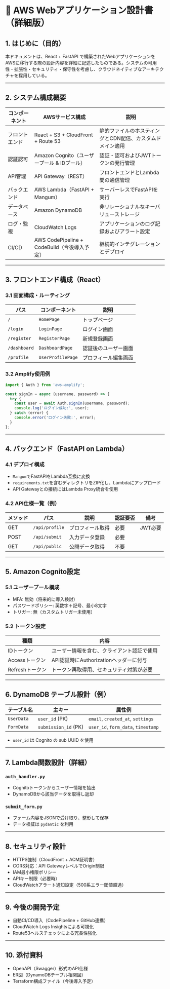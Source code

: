 
# 📝 AWS Webアプリケーション設計書（詳細版）

## 1. はじめに（目的）

本ドキュメントは、React + FastAPI で構築されたWebアプリケーションをAWSに移行する際の設計内容を詳細に記述したものである。システムの可用性・拡張性・セキュリティ・保守性を考慮し、クラウドネイティブなアーキテクチャを採用している。

---

## 2. システム構成概要

| コンポーネント     | AWSサービス構成                                      | 説明                              |
|------------------|--------------------------------------------------|----------------------------------|
| フロントエンド     | React + S3 + CloudFront + Route 53               | 静的ファイルのホスティングとCDN配信、カスタムドメイン適用 |
| 認証認可         | Amazon Cognito（ユーザープール & IDプール）          | 認証・認可およびJWTトークンの発行管理         |
| API管理         | API Gateway（REST）                               | フロントエンドとLambda間の通信管理            |
| バックエンド       | AWS Lambda（FastAPI + Mangum）                    | サーバーレスでFastAPIを実行                 |
| データベース      | Amazon DynamoDB                                  | 非リレーショナルなキーバリューストレージ           |
| ログ・監視       | CloudWatch Logs                                  | アプリケーションのログ記録およびアラート設定       |
| CI/CD          | AWS CodePipeline + CodeBuild（今後導入予定）       | 継続的インテグレーションとデプロイ              |

---

## 3. フロントエンド構成（React）

### 3.1 画面構成・ルーティング

| パス          | コンポーネント            | 説明                     |
|--------------|-----------------------|------------------------|
| `/`          | `HomePage`            | トップページ               |
| `/login`     | `LoginPage`           | ログイン画面               |
| `/register`  | `RegisterPage`        | 新規登録画面               |
| `/dashboard` | `DashboardPage`       | 認証後のユーザー画面           |
| `/profile`   | `UserProfilePage`     | プロフィール編集画面           |

### 3.2 Amplify使用例

```js
import { Auth } from 'aws-amplify';

const signIn = async (username, password) => {
  try {
    const user = await Auth.signIn(username, password);
    console.log('ログイン成功:', user);
  } catch (error) {
    console.error('ログイン失敗:', error);
  }
};
```

---

## 4. バックエンド（FastAPI on Lambda）

### 4.1 デプロイ構成

- `Mangum`でFastAPIをLambda互換に変換
- `requirements.txt`を含むディレクトリをZIP化し、Lambdaにアップロード
- API Gatewayとの接続にはLambda Proxy統合を使用

### 4.2 API仕様一覧（例）

| メソッド | パス              | 説明               | 認証要否 | 備考 |
|---------|------------------|------------------|--------|------|
| GET     | `/api/profile`   | プロフィール取得       | 必要     | JWT必要 |
| POST    | `/api/submit`    | 入力データ登録         | 必要     |        |
| GET     | `/api/public`    | 公開データ取得         | 不要     |        |

---

## 5. Amazon Cognito設定

### 5.1 ユーザープール構成

- MFA: 無効（将来的に導入検討）
- パスワードポリシー: 英数字＋記号、最小8文字
- トリガー: 無（カスタムトリガー未使用）

### 5.2 トークン設定

| 種類      | 内容                                |
|----------|-------------------------------------|
| IDトークン  | ユーザー情報を含む、クライアント認証で使用      |
| Accessトークン | API認証時にAuthorizationヘッダーに付与   |
| Refreshトークン | トークン再取得用、セキュリティ対策が必要         |

---

## 6. DynamoDB テーブル設計（例）

| テーブル名      | 主キー                | 属性例                      |
|--------------|---------------------|---------------------------|
| `UserData`   | `user_id` (PK)      | `email`, `created_at`, `settings` |
| `FormData`   | `submission_id` (PK) | `user_id`, `form_data`, `timestamp` |

- `user_id` は Cognito の sub UUID を使用

---

## 7. Lambda関数設計（詳細）

### `auth_handler.py`

- Cognitoトークンからユーザー情報を抽出
- DynamoDBから該当データを取得し返却

### `submit_form.py`

- フォーム内容をJSONで受け取り、整形して保存
- データ検証は `pydantic` を利用

---

## 8. セキュリティ設計

- HTTPS強制（CloudFront + ACM証明書）
- CORS対応：API GatewayレベルでOrigin制限
- IAM最小権限ポリシー
- APIキー制限（必要時）
- CloudWatchアラート通知設定（500系エラー閾値超過）

---

## 9. 今後の開発予定

- 自動CI/CD導入（CodePipeline + GitHub連携）
- CloudWatch Logs Insightsによる可視化
- Route53ヘルスチェックによる冗長性強化

---

## 10. 添付資料

- OpenAPI（Swagger）形式のAPI仕様
- ER図（DynamoDBテーブル相関図）
- Terraform構成ファイル（今後導入予定）
